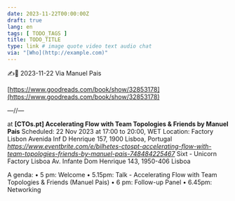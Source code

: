 ```yaml
---
date: 2023-11-22T00:00:00Z
draft: true
lang: en
tags: [ TODO_TAGS ]
title: TODO_TITLE
type: link # image quote video text audio chat
via: "[Who](http://example.com)"
---
```



✍️📎 2023-11-22 Via Manuel Pais

[https://www.goodreads.com/book/show/32853178](https://www.goodreads.com/book/show/32853178)

—//—

at **[CTOs.pt] Accelerating Flow with Team Topologies & Friends by Manuel Pais**
Scheduled: 22 Nov 2023 at 17:00 to 20:00, WET
Location: Factory Lisbon
Avenida Inf D Henrique 157, 1900 Lisboa, Portugal
_https://www.eventbrite.com/e/bilhetes-ctospt-accelerating-flow-with-team-topologies-friends-by-manuel-pais-748484225467_
Sixt - Unicorn Factory Lisboa
Av. Infante Dom Henrique 143, 1950-406 Lisboa

A genda:
• 5 pm: Welcome
• 5.15pm: Talk - Accelerating Flow with Team Topologies & Friends (Manuel Pais)
• 6 pm: Follow-up Panel
• 6.45pm: Networking
